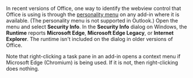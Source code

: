 In recent versions of Office, one way to identify the webview control that Office is using is through the [personality menu](../design/task-pane-add-ins.md#personality-menu) on any add-in where it is available. (The personality menu is not supported in Outlook.) Open the menu and select **Security Info**. In the **Security Info** dialog on Windows, the **Runtime** reports **Microsoft Edge**, **Microsoft Edge Legacy**, or **Internet Explorer**. The runtime isn't included on the dialog in older versions of Office. 

Note that right-clicking a task pane in an add-in opens a context menu if Microsoft Edge (Chromium) is being used. If it is not, then right-clicking does nothing.
